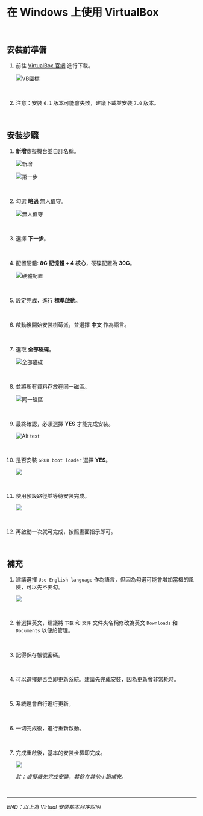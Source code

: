 # 在 Windows 上使用 VirtualBox

<br>

## 安裝前準備

1. 前往 [VirtualBox 官網](https://www.virtualbox.org/wiki/Downloads) 進行下載。

   ![VB圖標](images/img_41.png)

<br>

2. 注意：安裝 `6.1` 版本可能會失敗，建議下載並安裝 `7.0` 版本。

<br>

## 安裝步驟

1. **新增**虛擬機台並自訂名稱。

   ![新增](images/img_42.png)

   ![第一步](images/img_43.png)

<br>

2. 勾選 **略過** 無人值守。

   ![無人值守](images/img_44.png)

<br>

3. 選擇 **下一步**。

<br>

4. 配置硬體: **8G 記憶體 + 4 核心**，硬碟配置為 **30G**。

   ![硬體配置](images/img_45.png)

<br>

5. 設定完成，進行 **標準啟動**。

<br>

6. 啟動後開始安裝樹莓派，並選擇 **中文** 作為語言。

<br>

7. 選取 **全部磁碟**。

   ![全部磁碟](images/img_46.png)

<br>

8. 並將所有資料存放在同一磁區。

   ![同一磁區](images/img_47.png)

<br>

9. 最終確認，必須選擇 **YES** 才能完成安裝。

   ![Alt text](images/img_48.png)

<br>

10. 是否安裝 `GRUB boot loader` 選擇 **YES**。

      ![](images/img_49.png)

<br>

11. 使用預設路徑並等待安裝完成。

      ![](images/img_50.png)

<br>

12. 再啟動一次就可完成，按照畫面指示即可。

<br>

## 補充

1. 建議選擇 `Use English language` 作為語言，但因為勾選可能會增加當機的風險，可以先不要勾。

   ![](images/img_51.png)

<br>

2. 若選擇英文，建議將 `下載` 和 `文件` 文件夾名稱修改為英文 `Downloads` 和 `Documents` 以便於管理。

<br>

3. 記得保存帳號密碼。

<br>

4. 可以選擇是否立即更新系統。建議先完成安裝，因為更新會非常耗時。

<br>

5. 系統還會自行進行更新。

<br>

6. 一切完成後，進行重新啟動。

<br>

7. 完成重啟後，基本的安裝步驟即完成。

   ![](images/img_52.png)

   _註：虛擬機先完成安裝，其餘在其他小節補充。_

<br>

___

_END：以上為 Virtual 安裝基本程序說明_
